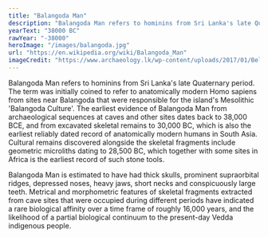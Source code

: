 ```yaml
---
title: "Balangoda Man"
description: "Balangoda Man refers to hominins from Sri Lanka's late Quaternary period. The term was initially coined to refer to anatomically modern Homo sapiens from sites near Balangoda that were responsible for the island's Mesolithic 'Balangoda Culture'. The earliest evidence of Balangoda Man from archaeological sequences at caves and other sites dates back to 38,000 BCE, and from excavated skeletal remains to 30,000 BC, which is also the earliest reliably dated record of anatomically modern humans in South Asia. Cultural remains discovered alongside the skeletal fragments include geometric microliths dating to 28,500 BC, which together with some sites in Africa is the earliest record of such stone tools.,Balangoda Man is estimated to have had thick skulls, prominent supraorbital ridges, depressed noses, heavy jaws, short necks and conspicuously large teeth. Metrical and morphometric features of skeletal fragments extracted from cave sites that were occupied during different periods have indicated a rare biological affinity over a time frame of roughly 16,000 years, and the likelihood of a partial biological continuum to the present-day Vedda indigenous people."
yearText: "38000 BC"
rawYear: "-38000"
heroImage: "/images/balangoda.jpg"
url: "https://en.wikipedia.org/wiki/Balangoda_Man"
imageCredit: "https://www.archaeology.lk/wp-content/uploads/2017/01/Bellanbendipelessa-Balangoda-Man-P.E.P.-Deraniyagala-Sri-Lanka-Prehistory.jpg"
---
```


Balangoda Man refers to hominins from Sri Lanka's late Quaternary period. The term was initially coined to refer to anatomically modern Homo sapiens from sites near Balangoda that were responsible for the island's Mesolithic 'Balangoda Culture'. The earliest evidence of Balangoda Man from archaeological sequences at caves and other sites dates back to 38,000 BCE, and from excavated skeletal remains to 30,000 BC, which is also the earliest reliably dated record of anatomically modern humans in South Asia. Cultural remains discovered alongside the skeletal fragments include geometric microliths dating to 28,500 BC, which together with some sites in Africa is the earliest record of such stone tools.

Balangoda Man is estimated to have had thick skulls, prominent supraorbital ridges, depressed noses, heavy jaws, short necks and conspicuously large teeth. Metrical and morphometric features of skeletal fragments extracted from cave sites that were occupied during different periods have indicated a rare biological affinity over a time frame of roughly 16,000 years, and the likelihood of a partial biological continuum to the present-day Vedda indigenous people.
